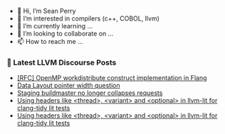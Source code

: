 - 👋 Hi, I’m Sean Perry
- 👀 I’m interested in compilers (c++, COBOL, llvm)
- 🌱 I’m currently learning ...
- 💞️ I’m looking to collaborate on ...
- 📫 How to reach me ...

<!---
s66perry/s66perry is a ✨ special ✨ repository because its `README.md` (this file) appears on your GitHub profile.
You can click the Preview link to take a look at your changes.
--->
### 📕 Latest LLVM Discourse Posts

<!-- DISCOURSE-LLVM:START -->
- [[RFC] OpenMP workdistribute construct implementation in Flang](https://discourse.llvm.org/t/rfc-openmp-workdistribute-construct-implementation-in-flang/80124#post_6)
- [Data Layout pointer width question](https://discourse.llvm.org/t/data-layout-pointer-width-question/80835#post_10)
- [Staging buildmaster no longer collapses requests](https://discourse.llvm.org/t/staging-buildmaster-no-longer-collapses-requests/80500#post_7)
- [Using headers like &lt;thread&gt;, &lt;variant&gt; and &lt;optional&gt; in llvm-lit for clang-tidy lit tests](https://discourse.llvm.org/t/using-headers-like-thread-variant-and-optional-in-llvm-lit-for-clang-tidy-lit-tests/80872#post_2)
- [Using headers like &lt;thread&gt;, &lt;variant&gt; and &lt;optional&gt; in llvm-lit for clang-tidy lit tests](https://discourse.llvm.org/t/using-headers-like-thread-variant-and-optional-in-llvm-lit-for-clang-tidy-lit-tests/80872#post_1)
<!-- DISCOURSE-LLVM:END -->
